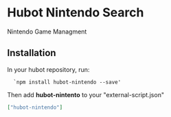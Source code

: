 # Hubot Nintendo Search

Nintendo Game Managment

## Installation

  In your hubot repository, run:
      
      `npm install hubot-nintendo --save' 

  Then add **hubot-nintento** to your "external-script.json"

```json
["hubot-nintendo"]
```

